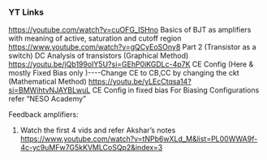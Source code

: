 ### YT Links

https://youtube.com/watch?v=cuOFG_ISHno Basics of BJT as amplifiers with meaning of active, saturation and cutoff region
https://www.youtube.com/watch?v=gQCyEoSOny8 Part 2 (Transistor as a switch)
DC Analysis of transistors 
(Graphical Method)
https://youtu.be/jQb199oIY5U?si=GEhP0iKGDLc-4p7K CE Config (Here & mostly Fixed Bias only )----Change CE to CB,CC by changing the ckt
(Mathematical Method)
https://youtu.be/yLEcCtqsa14?si=BMWihtvNJAYBLwuL CE Config in fixed bias
For Biasing Configurations refer “NESO Academy”


Feedback amplifiers:
1. Watch the first 4 vids and refer Akshar’s notes 
https://www.youtube.com/watch?v=tNPb6wXLd_M&list=PL00WWA9f-4c-yc9uMFw7G5kKVMLCoSQp2&index=3
